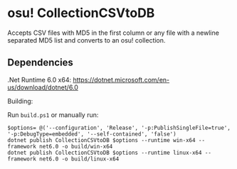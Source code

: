 # osu! CollectionCSVtoDB

Accepts CSV files with MD5 in the first column or any file with a newline separated MD5 list and converts to an osu! collection.

## Dependencies

.Net Runtime 6.0 x64: https://dotnet.microsoft.com/en-us/download/dotnet/6.0

Building:

Run `build.ps1` or manually run:

```
$options= @('--configuration', 'Release', '-p:PublishSingleFile=true', '-p:DebugType=embedded', '--self-contained', 'false')
dotnet publish CollectionCSVtoDB $options --runtime win-x64 --framework net6.0 -o build/win-x64
dotnet publish CollectionCSVtoDB $options --runtime linux-x64 --framework net6.0 -o build/linux-x64
```